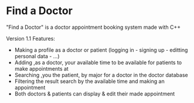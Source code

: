 # Find a Doctor


"Find a Doctor" is a doctor appointment booking system made with C++  




Version 1.1 Features:  

- Making a profile as a doctor or patient (logging in - signing up - editting personal data - ...)
- Adding ,as a doctor, your available time to be available for patients to make appointments at
- Searching ,you the patient, by major for a doctor in the doctor database
- Filtering the result search by the available time and making an appointment
- Both doctors & patients can display & edit their made appointment





